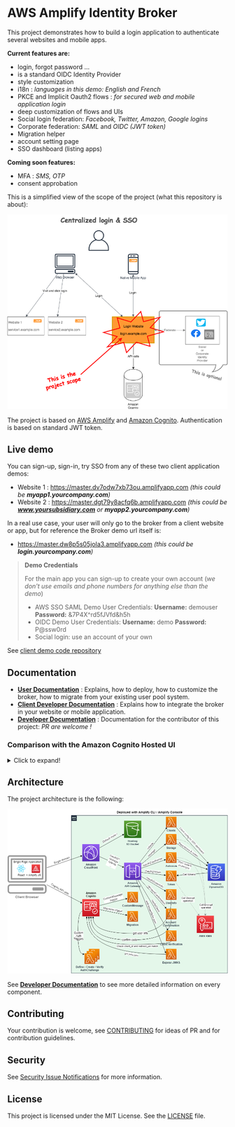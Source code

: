 # AWS Amplify Identity Broker

This project demonstrates how to build a login application to authenticate several websites and mobile apps.

__Current features are:__

* login, forgot password ...
* is a standard OIDC Identity Provider
* style customization
* i18n : _languages in this demo: English and French_
* PKCE and Implicit Oauth2 flows : _for secured web and mobile application login_
* deep customization of flows and UIs
* Social login federation: _Facebook, Twitter, Amazon, Google logins_
* Corporate federation: _SAML_ and _OIDC (JWT token)_
* Migration helper
* account setting page
* SSO dashboard (listing apps)

__Coming soon features:__

* MFA : _SMS, OTP_
* consent approbation

This is a simplified view of the scope of the project (what this repository is about):

![Projet Scope Image](Documentation/Images/SimplifiedProjectScope.png "Simplified Project Scope")

The project is based on [AWS Amplify](https://aws.amazon.com/amplify/) and [Amazon Cognito](https://aws.amazon.com/cognito/). Authentication is based on standard JWT token.

## Live demo

You can sign-up, sign-in, try SSO from any of these two client application demos:

* Website 1 : https://master.dv7odw7xb73ou.amplifyapp.com _(this could be __myapp1.yourcompany.com__)_
* Website 2 :  https://master.dgt79y8acfq6b.amplifyapp.com _(this could be __www.yoursubsidiary.com__ or __myapp2.yourcompany.com__)_

In a real use case, your user will only go to the broker from a client website or app, but for reference the Broker demo url itself is:

* https://master.dw8p5s05jola3.amplifyapp.com _(this could be __login.yourcompany.com__)_

> __Demo Credentials__
> 
> For the main app you can sign-up to create your own account (_we don't use emails and phone numbers for anything else than the demo_)
> - AWS SSO SAML Demo User Credentials: __Username:__ demouser __Password:__ &7P4X^rd5fJVfd&h5h
> - OIDC Demo User Credentials: __Username:__ demo __Password:__ P@ssw0rd
> - Social login: use an account of your own

See [client demo code repository](https://github.com/awslabs/aws-amplify-identity-broker-client)

## Documentation

- __[User Documentation](Documentation/UserDocumentation.md)__ : Explains, how to deploy, how to customize the broker, how to migrate from your existing user pool system.
- __[Client Developer Documentation](Documentation/ClientDeveloperDocumentation.md)__ : Explains how to integrate the broker in your website or mobile application.
- __[Developer Documentation](Documentation/DeveloperDocumentation.md)__ : Documentation for the contributor of this project: _PR are welcome !_

### Comparison with the Amazon Cognito Hosted UI

<details>
  <summary>Click to expand!</summary>
  
  This project is similar to the [Amazon Cognito hosted UI](https://docs.aws.amazon.com/cognito/latest/developerguide/cognito-user-pools-app-integration.html) by many aspects. Here is the list of similarities and differences.

  __Similarities__

  * both expose similar APIs : they are standard OIDC identity provider (with [few exceptions for the current project](Documentation/UserDocumentation.md#differences-with-the-oidc-standard))
  * feature scope is similar (but this project has more features)
  * both require very low effort to deploy
  * both are managed within the AWS account of the customer

  __Differences__

  * The Hosted UI is managed, you don’t have access to the code or deployment infrastructure. This project is a code project with an simplified deployment system into a Serverless infrastructure you control.
  * This project can be customized deeply. UI, languages, specific behaviors (depending on IP address, link, ...). Again since you have access to the code you can do whatever you want with it
  * This project comes with some missing feature of the Hosted UI: i18n, full CSS, JS customization, consent approbation
  * This project diverge a bit here and there of standard OAuth flows (because of some current restrictions). The limitation is in the way Oauth scope are injected in tokens and some oauth2 API are handled (see [User Documentation](Documentation/UserDocumentation.md#differences-with-the-oidc-standard)). _We are working on it to fill the gap._

  __VISUAL COMPARISON__

  with the Amplify Identity Broker:

  ![Without Hosted UI](Documentation/Images/HostedUIByPass.png "Without Hosted UI")

  with Hosted UI only:

  ![With Hosted UI](Documentation/Images/HostedUIClassic.png "With Hosted UI")

</details>


## Architecture

The project architecture is the following:

![Projet Architecture Image](Documentation/Images/DeployedArchitecture.png "Projet Architecture")

See __[Developer Documentation](Documentation/DeveloperDocumentation.md)__ to see more detailed information on every component. 

## Contributing

Your contribution is welcome, see [CONTRIBUTING](CONTRIBUTING.md) for ideas of PR and for contribution guidelines.

## Security

See [Security Issue Notifications](CONTRIBUTING.md#security-issue-notifications) for more information.

## License

This project is licensed under the MIT License. See the [LICENSE](LICENSE) file.
